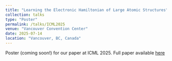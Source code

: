 ```yaml
---
title: "Learning the Electronic Hamiltonian of Large Atomic Structures"
collection: talks
type: "Poster"
permalink: /talks/ICML2025
venue: "Vancouver Convention Center"
date: 2025-07-14
location: "Vancouver, BC, Canada"
---
```


Poster (coming soon!) for our paper at ICML 2025. Full paper available [here](https://openreview.net/forum?id=WGejWCgrpD&referrer=%5Bthe%20profile%20of%20Manasa%20Kaniselvan%5D(%2Fprofile%3Fid%3D~Manasa_Kaniselvan1))